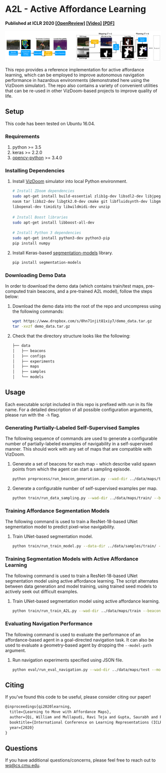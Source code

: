 # A2L - Active Affordance Learning

#### Published at ICLR 2020 [[OpenReview]](https://openreview.net/forum?id=BJgMFxrYPB) [[Video]](https://iclr.cc/virtual/poster_BJgMFxrYPB.html) [[PDF]](https://arxiv.org/pdf/2001.02364.pdf)

<img src='./docs/img/architecture.png'>

This repo provides a reference implementation for active affordance learning, which can be employed to improve autonomous navigation performance in hazardous environments (demonstrated here using the VizDoom simulator). The repo also contains a variety of convenient utilities that can be re-used in other VizDoom-based projects to improve quality of life.

## Setup

This code has been tested on Ubuntu 16.04.

### Requirements

1. python >= 3.5
2. keras >= 2.2.0
3. [opencv-python](https://pypi.org/project/opencv-python/) >= 3.4.0

### Installing Dependencies

1. Install [VizDoom](https://github.com/mwydmuch/ViZDoom) simulator into local Python environment.

    ``` bash
    # Install ZDoom dependencies
    sudo apt-get install build-essential zlib1g-dev libsdl2-dev libjpeg-dev \
    nasm tar libbz2-dev libgtk2.0-dev cmake git libfluidsynth-dev libgme-dev \
    libopenal-dev timidity libwildmidi-dev unzip
  
    # Install Boost libraries
    sudo apt-get install libboost-all-dev

    # Install Python 3 dependencies
    sudo apt-get install python3-dev python3-pip
    pip install numpy
    ```

2. Install Keras-based [segmentation-models](https://github.com/qubvel/segmentation_models) library.

    ``` bash
    pip install segmentation-models
    ```

### Downloading Demo Data

In order to download the demo data (which contains train/test maps, pre-computed train beacons, and a pre-trained A2L model), follow the steps below:

1. Download the demo data into the root of the repo and uncompress using the following commands:

    ``` bash
    wget https://www.dropbox.com/s/0hn71njit81xiy7/demo_data.tar.gz
    tar -xvzf demo_data.tar.gz
    ```

2. Check that the directory structure looks like the following:

    ```bash
    ├── data
    │   ├── beacons
    │   ├── configs
    │   ├── experiments
    │   ├── maps
    │   ├── samples
    │   └── models
    ```

## Usage

Each executable script included in this repo is prefixed with *run* in its file name. For a detailed description of all possible configuration arguments, please run with the ```-h``` flag.

### Generating Partially-Labeled Self-Supervised Samples

The following sequence of commands are used to generate a configurable number of partially-labeled examples of navigability in a self-supervised manner. This should work with any set of  maps that are compatible with VizDoom.

1. Generate a set of beacons for each map - which describe valid spawn points from which the agent can start a sampling episode.

    ``` bash
    python preprocess/run_beacon_generation.py --wad-dir ../data/maps/train/ --save-dir ../data/beacons/train/
    ```
  
2. Generate a configurable number of self-supervised examples per map.

    ``` bash
    python train/run_data_sampling.py --wad-dir ../data/maps/train/ --beacon-dir ../data/beacons/train/ --save-dir ../data/samples/train/ --samples-per-map 500
    ```

### Training Affordance Segmentation Models

The following command is used to train a ResNet-18-based UNet segmentation model to predict pixel-wise navigability.

1. Train UNet-based segmentation model.

    ``` bash
    python train/run_train_model.py --data-dir ../data/samples/train/ --save-dir ../data/models/ --epochs 50 --batch-size 40
    ```

### Training Segmentation Models with Active Affordance Learning

The following command is used to train a ResNet-18-based UNet segmentation model using active affordance learning. The script alternates between data generation and model training, using trained seed models to actively seek out difficult examples.

1. Train UNet-based segmentation model using active affordance learning.

    ``` bash
    python train/run_train_A2L.py --wad-dir ../data/maps/train --beacon-dir ../data/beacons/train --save-dir ../data/models/active --active-iterations 5 --samples-per-map 500 --epochs 50 --batch-size 40
    ```

### Evaluating Navigation Performance

The following command is used to evaluate the performance of an affordance-based agent in a goal-directed navigation task. It can also be used to evaluate a geometry-based agent by dropping the ```--model-path``` argument.

1. Run navigation experiments specified using JSON file.
    ``` bash
    python eval/run_eval_navigation.py --wad-dir ../data/maps/test --model-path ../data/models/seg_model.h5 --experiment-path ../data/experiments/navigation/demo.json --iterations 5
    ```

## Citing

If you've found this code to be useful, please consider citing our paper!

``` latex
@inproceedings{qi2020learning,
  title={Learning to Move with Affordance Maps},
  author={Qi, William and Mullapudi, Ravi Teja and Gupta, Saurabh and Ramanan, Deva},
  booktitle={International Conference on Learning Representations (ICLR)},
  year={2020}
}
```

## Questions

If you have additional questions/concerns, please feel free to reach out to wq@cs.cmu.edu.
